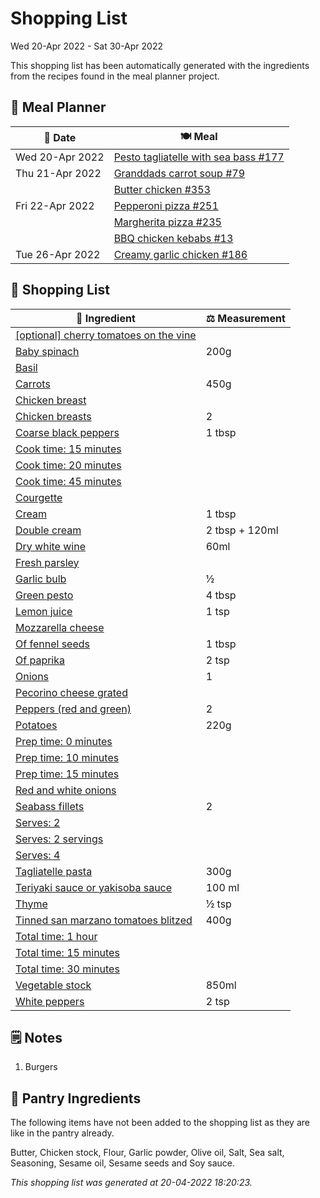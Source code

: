 # Shopping List

Wed 20-Apr 2022 - Sat 30-Apr 2022

This shopping list has been automatically generated with the ingredients from the recipes found in the meal planner project.

## 📅 Meal Planner

|📅 Date| 🍽️ Meal|
|----|----|
|Wed 20-Apr 2022|[Pesto tagliatelle with sea bass #177](https://github.com/jcallaghan/The-Cookbook/issues/177)|
|Thu 21-Apr 2022|[Granddads carrot soup #79](https://github.com/jcallaghan/The-Cookbook/issues/79)|
||[Butter chicken #353](https://github.com/jcallaghan/The-Cookbook/issues/353)|
|Fri 22-Apr 2022|[Pepperoni pizza  #251](https://github.com/jcallaghan/The-Cookbook/issues/251)|
||[Margherita pizza #235](https://github.com/jcallaghan/The-Cookbook/issues/235)|
||[BBQ chicken kebabs #13](https://github.com/jcallaghan/The-Cookbook/issues/13)|
|Tue 26-Apr 2022|[Creamy garlic chicken #186](https://github.com/jcallaghan/The-Cookbook/issues/186)|

## 🛒 Shopping List

| 🍌 Ingredient| ⚖️ Measurement|
|----------|-----------|
|[[optional] cherry tomatoes on the vine](https://www.sainsburys.co.uk/gol-ui/SearchResults/[optional]%20cherry%20tomatoes%20on%20the%20vine)||
|[Baby spinach](https://www.sainsburys.co.uk/gol-ui/SearchResults/Baby%20spinach)|200g|
|[Basil](https://www.sainsburys.co.uk/gol-ui/SearchResults/Basil)||
|[Carrots](https://www.sainsburys.co.uk/gol-ui/SearchResults/Carrots)|450g|
|[Chicken breast](https://www.sainsburys.co.uk/gol-ui/SearchResults/Chicken%20breast)||
|[Chicken breasts](https://www.sainsburys.co.uk/gol-ui/SearchResults/Chicken%20breasts)|2|
|[Coarse black peppers](https://www.sainsburys.co.uk/gol-ui/SearchResults/Coarse%20black%20peppers)|1 tbsp|
|[Cook time:  15 minutes](https://www.sainsburys.co.uk/gol-ui/SearchResults/Cook%20time:%20%2015%20minutes)||
|[Cook time: 20 minutes](https://www.sainsburys.co.uk/gol-ui/SearchResults/Cook%20time:%2020%20minutes)||
|[Cook time: 45 minutes](https://www.sainsburys.co.uk/gol-ui/SearchResults/Cook%20time:%2045%20minutes)||
|[Courgette](https://www.sainsburys.co.uk/gol-ui/SearchResults/Courgette)||
|[Cream](https://www.sainsburys.co.uk/gol-ui/SearchResults/Cream)|1 tbsp|
|[Double cream](https://www.sainsburys.co.uk/gol-ui/SearchResults/Double%20cream)|2 tbsp + 120ml|
|[Dry white wine](https://www.sainsburys.co.uk/gol-ui/SearchResults/Dry%20white%20wine)|60ml|
|[Fresh parsley](https://www.sainsburys.co.uk/gol-ui/SearchResults/Fresh%20parsley)||
|[Garlic bulb](https://www.sainsburys.co.uk/gol-ui/SearchResults/Garlic%20bulb)|½|
|[Green pesto](https://www.sainsburys.co.uk/gol-ui/SearchResults/Green%20pesto)|4 tbsp|
|[Lemon juice](https://www.sainsburys.co.uk/gol-ui/SearchResults/Lemon%20juice)|1 tsp|
|[Mozzarella cheese](https://www.sainsburys.co.uk/gol-ui/SearchResults/Mozzarella%20cheese)||
|[Of fennel seeds](https://www.sainsburys.co.uk/gol-ui/SearchResults/Of%20fennel%20seeds)|1 tbsp|
|[Of paprika](https://www.sainsburys.co.uk/gol-ui/SearchResults/Of%20paprika)|2 tsp|
|[Onions](https://www.sainsburys.co.uk/gol-ui/SearchResults/Onions)|1|
|[Pecorino cheese grated](https://www.sainsburys.co.uk/gol-ui/SearchResults/Pecorino%20cheese%20grated)||
|[Peppers (red and green)](https://www.sainsburys.co.uk/gol-ui/SearchResults/Peppers%20(red%20and%20green))|2|
|[Potatoes](https://www.sainsburys.co.uk/gol-ui/SearchResults/Potatoes)|220g|
|[Prep time: 0 minutes](https://www.sainsburys.co.uk/gol-ui/SearchResults/Prep%20time:%200%20minutes)||
|[Prep time: 10 minutes](https://www.sainsburys.co.uk/gol-ui/SearchResults/Prep%20time:%2010%20minutes)||
|[Prep time: 15 minutes](https://www.sainsburys.co.uk/gol-ui/SearchResults/Prep%20time:%2015%20minutes)||
|[Red and white onions](https://www.sainsburys.co.uk/gol-ui/SearchResults/Red%20and%20white%20onions)||
|[Seabass fillets](https://www.sainsburys.co.uk/gol-ui/SearchResults/Seabass%20fillets)|2|
|[Serves: 2](https://www.sainsburys.co.uk/gol-ui/SearchResults/Serves:%202)||
|[Serves: 2 servings](https://www.sainsburys.co.uk/gol-ui/SearchResults/Serves:%202%20servings)||
|[Serves: 4](https://www.sainsburys.co.uk/gol-ui/SearchResults/Serves:%204)||
|[Tagliatelle pasta](https://www.sainsburys.co.uk/gol-ui/SearchResults/Tagliatelle%20pasta)|300g|
|[Teriyaki sauce or yakisoba sauce](https://www.sainsburys.co.uk/gol-ui/SearchResults/Teriyaki%20sauce%20or%20yakisoba%20sauce)|100 ml|
|[Thyme](https://www.sainsburys.co.uk/gol-ui/SearchResults/Thyme)|½ tsp|
|[Tinned san marzano tomatoes blitzed](https://www.sainsburys.co.uk/gol-ui/SearchResults/Tinned%20san%20marzano%20tomatoes%20blitzed)|400g|
|[Total time: 1 hour](https://www.sainsburys.co.uk/gol-ui/SearchResults/Total%20time:%201%20hour)||
|[Total time: 15 minutes](https://www.sainsburys.co.uk/gol-ui/SearchResults/Total%20time:%2015%20minutes)||
|[Total time: 30 minutes](https://www.sainsburys.co.uk/gol-ui/SearchResults/Total%20time:%2030%20minutes)||
|[Vegetable stock](https://www.sainsburys.co.uk/gol-ui/SearchResults/Vegetable%20stock)|850ml|
|[White peppers](https://www.sainsburys.co.uk/gol-ui/SearchResults/White%20peppers)|2 tsp|

## 🗒️ Notes

1. Burgers

## 🏪 Pantry Ingredients

The following items have not been added to the shopping list as they are like in the pantry already.

Butter, Chicken stock, Flour, Garlic powder, Olive oil, Salt, Sea salt, Seasoning, Sesame oil, Sesame seeds and Soy sauce.


_This shopping list was generated at 20-04-2022 18:20:23._